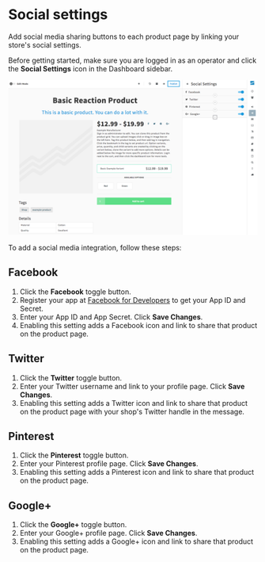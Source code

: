 # Social settings

Add social media sharing buttons to each product page by linking your store's social settings.

Before getting started, make sure you are logged in as an operator and click the <i class="font-icon fa fa-share-alt"></i> **Social Settings** icon in the Dashboard sidebar.

![](/assets/admin-dashboard-social.png "Reaction Commerce Dashboard")

To add a social media integration, follow these steps:

## Facebook

1. Click the **Facebook** toggle button.
2. Register your app at [Facebook for Developers](https://developers.facebook.com/apps) to get your App ID and Secret.
3.  Enter your App ID and App Secret. Click **Save Changes**.
4.  Enabling this setting adds a Facebook icon and link to share that product on the product page.

## Twitter

1. Click the **Twitter** toggle button.
2. Enter your Twitter username and link to your profile page. Click **Save Changes**.
3.  Enabling this setting adds a Twitter icon and link to share that product on the product page with your shop's Twitter handle in the message.

## Pinterest

1. Click the **Pinterest** toggle button.
2. Enter your Pinterest profile page. Click **Save Changes**.
3.  Enabling this setting adds a Pinterest icon and link to share that product on the product page.

## Google+

1. Click the **Google+** toggle button.
2. Enter your Google+ profile page. Click **Save Changes**.
3.  Enabling this setting adds a Google+ icon and link to share that product on the product page.
